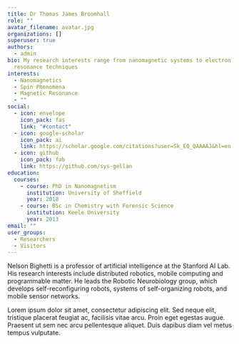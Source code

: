```yaml
---
title: Dr Thomas James Broomhall
role: ""
avatar_filename: avatar.jpg
organizations: []
superuser: true
authors:
  - admin
bio: My research interests range from nanomagnetic systems to electron spin
  resonance techniques
interests:
  - Nanomagnetics
  - Spin Phenomena
  - Magnetic Resonance
  - ""
social:
  - icon: envelope
    icon_pack: fas
    link: "#contact"
  - icon: google-scholar
    icon_pack: ai
    link: https://scholar.google.com/citations?user=Sk_EQ_QAAAAJ&hl=en
  - icon: github
    icon_pack: fab
    link: https://github.com/sys-gellan
education:
  courses:
    - course: PhD in Nanomagnetism
      institution: University of Sheffield
      year: 2018
    - course: BSc in Chemistry with Forensic Science
      institution: Keele University
      year: 2013
email: ""
user_groups:
  - Researchers
  - Visitors
---
```


Nelson Bighetti is a professor of artificial intelligence at the Stanford AI Lab. His research interests include distributed robotics, mobile computing and programmable matter. He leads the Robotic Neurobiology group, which develops self-reconfiguring robots, systems of self-organizing robots, and mobile sensor networks.

Lorem ipsum dolor sit amet, consectetur adipiscing elit. Sed neque elit, tristique placerat feugiat ac, facilisis vitae arcu. Proin eget egestas augue. Praesent ut sem nec arcu pellentesque aliquet. Duis dapibus diam vel metus tempus vulputate.
